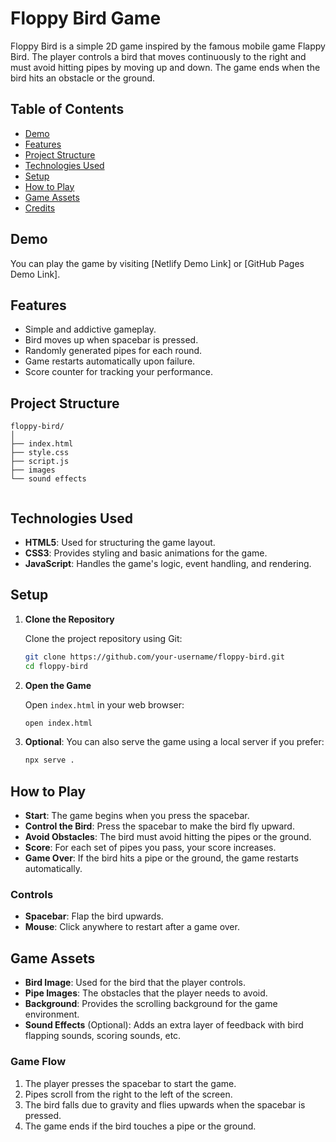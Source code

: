 # Floppy Bird Game

Floppy Bird is a simple 2D game inspired by the famous mobile game Flappy Bird. The player controls a bird that moves continuously to the right and must avoid hitting pipes by moving up and down. The game ends when the bird hits an obstacle or the ground.

## Table of Contents

- [Demo](#demo)
- [Features](#features)
- [Project Structure](#project-structure)
- [Technologies Used](#technologies-used)
- [Setup](#setup)
- [How to Play](#how-to-play)
- [Game Assets](#game-assets)
- [Credits](#credits)

## Demo

You can play the game by visiting [Netlify Demo Link] or [GitHub Pages Demo Link].

## Features

- Simple and addictive gameplay.
- Bird moves up when spacebar is pressed.
- Randomly generated pipes for each round.
- Game restarts automatically upon failure.
- Score counter for tracking your performance.

## Project Structure

```
floppy-bird/
│
├── index.html      
├── style.css        
├── script.js        
├── images
└── sound effects  
    
```

## Technologies Used

- **HTML5**: Used for structuring the game layout.
- **CSS3**: Provides styling and basic animations for the game.
- **JavaScript**: Handles the game's logic, event handling, and rendering.

## Setup

1. **Clone the Repository**
   
   Clone the project repository using Git:

   ```bash
   git clone https://github.com/your-username/floppy-bird.git
   cd floppy-bird
   ```

2. **Open the Game**
   
   Open `index.html` in your web browser:

   ```bash
   open index.html
   ```

3. **Optional**: You can also serve the game using a local server if you prefer:

   ```bash
   npx serve .
   ```

## How to Play

- **Start**: The game begins when you press the spacebar.
- **Control the Bird**: Press the spacebar to make the bird fly upward.
- **Avoid Obstacles**: The bird must avoid hitting the pipes or the ground.
- **Score**: For each set of pipes you pass, your score increases.
- **Game Over**: If the bird hits a pipe or the ground, the game restarts automatically.

### Controls

- **Spacebar**: Flap the bird upwards.
- **Mouse**: Click anywhere to restart after a game over.

## Game Assets

- **Bird Image**: Used for the bird that the player controls.
- **Pipe Images**: The obstacles that the player needs to avoid.
- **Background**: Provides the scrolling background for the game environment.
- **Sound Effects** (Optional): Adds an extra layer of feedback with bird flapping sounds, scoring sounds, etc.

### Game Flow

1. The player presses the spacebar to start the game.
2. Pipes scroll from the right to the left of the screen.
3. The bird falls due to gravity and flies upwards when the spacebar is pressed.
4. The game ends if the bird touches a pipe or the ground.

